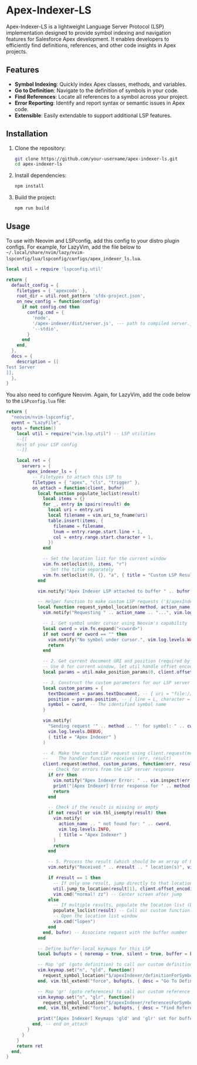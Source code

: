 # Apex-Indexer-LS

Apex-Indexer-LS is a lightweight Language Server Protocol (LSP) implementation designed to provide symbol indexing and navigation features for Salesforce Apex development. It enables developers to efficiently find definitions, references, and other code insights in Apex projects.

## Features

- **Symbol Indexing**: Quickly index Apex classes, methods, and variables.
- **Go to Definition**: Navigate to the definition of symbols in your code.
- **Find References**: Locate all references to a symbol across your project.
- **Error Reporting**: Identify and report syntax or semantic issues in Apex code.
- **Extensible**: Easily extendable to support additional LSP features.

## Installation

1. Clone the repository:
   ```bash
   git clone https://github.com/your-username/apex-indexer-ls.git
   cd apex-indexer-ls
   ```

2. Install dependencies:
   ```bash
   npm install
   ```

3. Build the project:
   ```bash
   npm run build
   ```

## Usage
To use with Neovim and LSPconfig, add this config to your distro plugin configs. For example, for LazyVim, add the file below to `~/.local/share/nvim/lazy/nvim-lspconfig/lua/lspconfig/configs/apex_indexer_ls.lua`.

```lua
local util = require 'lspconfig.util'

return {
  default_config = {
    filetypes = { 'apexcode' },
    root_dir = util.root_pattern 'sfdx-project.json',
    on_new_config = function(config)
      if not config.cmd then
        config.cmd = {
          'node',
          '/apex-indexer/dist/server.js', --- path to compiled server.js
          '--stdio',
        }
      end
    end,
  },
  docs = {
    description = [[
Test Server
]],
  },
}
```

You also need to configure Neovim. Again, for LazyVim, add the code below to the `LSPconfig.lua` file:

```lua
return {
  "neovim/nvim-lspconfig",
  event = "LazyFile",
  opts = function()
    local util = require("vim.lsp.util") -- LSP utilities
    --[[
    Rest of your LSP config
    --]]

    local ret = {
      servers = {
        apex_indexer_ls = {
          -- Filetypes to attach this LSP to
          filetypes = { "apex", "cls", "trigger" },
          on_attach = function(client, bufnr)
            local function populate_loclist(result)
              local items = {}
              for _, entry in ipairs(result) do
                local uri = entry.uri
                local filename = vim.uri_to_fname(uri)
                table.insert(items, {
                  filename = filename,
                  lnum = entry.range.start.line + 1,
                  col = entry.range.start.character + 1,
                })
              end

              -- Set the location list for the current window
              vim.fn.setloclist(0, items, "r")
              -- Set the title separately
              vim.fn.setloclist(0, {}, "a", { title = "Custom LSP Results" })
            end

            vim.notify("Apex Indexer LSP attached to buffer " .. bufnr, vim.log.levels.INFO)

            -- Helper function to make custom LSP requests ('$/apexIndexer/...')
            local function request_symbol_location(method, action_name)
              vim.notify("Requesting " .. action_name .. "...", vim.log.levels.INFO, { title = "Apex Indexer" })

              -- 1. Get symbol under cursor using Neovim's capability
              local cword = vim.fn.expand("<cword>")
              if not cword or cword == "" then
                vim.notify("No symbol under cursor.", vim.log.levels.WARN, { title = "Apex Indexer" })
                return
              end

              -- 2. Get current document URI and position (required by LSP)
              -- Use 0 for current window, let util handle offset encoding from client capabilities
              local params = util.make_position_params(0, client.offset_encoding)

              -- 3. Construct the custom parameters for our LSP server method
              local custom_params = {
                textDocument = params.textDocument, -- { uri = "file:///..." }
                position = params.position, -- { line = L, character = C } (0-based)
                symbol = cword, -- The identified symbol name
              }

              vim.notify(
                "Sending request '" .. method .. "' for symbol: " .. cword,
                vim.log.levels.DEBUG,
                { title = "Apex Indexer" }
              )

              -- 4. Make the custom LSP request using client.request(method, params, handler, bufnr?)
              --    The handler function receives (err, result)
              client.request(method, custom_params, function(err, result)
                -- Check for errors from the LSP server response
                if err then
                  vim.notify("Apex Indexer Error: " .. vim.inspect(err), vim.log.levels.ERROR)
                  print("[Apex Indexer] Error response for " .. method .. ": ", vim.inspect(err))
                  return
                end

                -- Check if the result is missing or empty
                if not result or vim.tbl_isempty(result) then
                  vim.notify(
                    action_name .. " not found for: " .. cword,
                    vim.log.levels.INFO,
                    { title = "Apex Indexer" }
                  )
                  return
                end

                -- 5. Process the result (which should be an array of LSP Location objects)
                vim.notify("Received " .. #result .. " location(s)", vim.log.levels.INFO, { title = "Apex Indexer" })

                if #result == 1 then
                  -- If only one result, jump directly to that location
                  util.jump_to_location(result[1], client.offset_encoding)
                  vim.cmd("normal! zz") -- Center screen after jump
                else
                  -- If multiple results, populate the location list (buffer-local)
                  populate_loclist(result) -- Call our custom function to populate the location list
                  -- Open the location list window
                  vim.cmd("lopen")
                end
              end, bufnr) -- Associate request with the buffer number
            end

            -- Define buffer-local keymaps for this LSP
            local bufopts = { noremap = true, silent = true, buffer = bufnr, desc = "Apex Indexer" } -- Add description

            -- Map 'gd' (goto definition) to call our custom definition request function
            vim.keymap.set("n", "gld", function()
              request_symbol_location("$/apexIndexer/definitionForSymbol", "Definition")
            end, vim.tbl_extend("force", bufopts, { desc = "Go To Definition (Indexer)" }))

            -- Map 'gr' (goto references) to call our custom reference request function
            vim.keymap.set("n", "glr", function()
              request_symbol_location("$/apexIndexer/referencesForSymbol", "References")
            end, vim.tbl_extend("force", bufopts, { desc = "Find References (Indexer)" }))

            print("[Apex Indexer] Keymaps 'gld' and 'glr' set for buffer.")
          end, -- end on_attach
        }
      }
    }
    return ret
  end,
}

```
